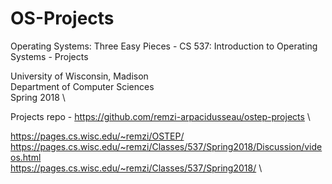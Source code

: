# OS-Projects
Operating Systems: Three Easy Pieces - CS 537: Introduction to Operating Systems - Projects

University of Wisconsin, Madison \
Department of Computer Sciences \
Spring 2018 \

Projects repo - https://github.com/remzi-arpacidusseau/ostep-projects \

https://pages.cs.wisc.edu/~remzi/OSTEP/ \
https://pages.cs.wisc.edu/~remzi/Classes/537/Spring2018/Discussion/videos.html \
https://pages.cs.wisc.edu/~remzi/Classes/537/Spring2018/ \
